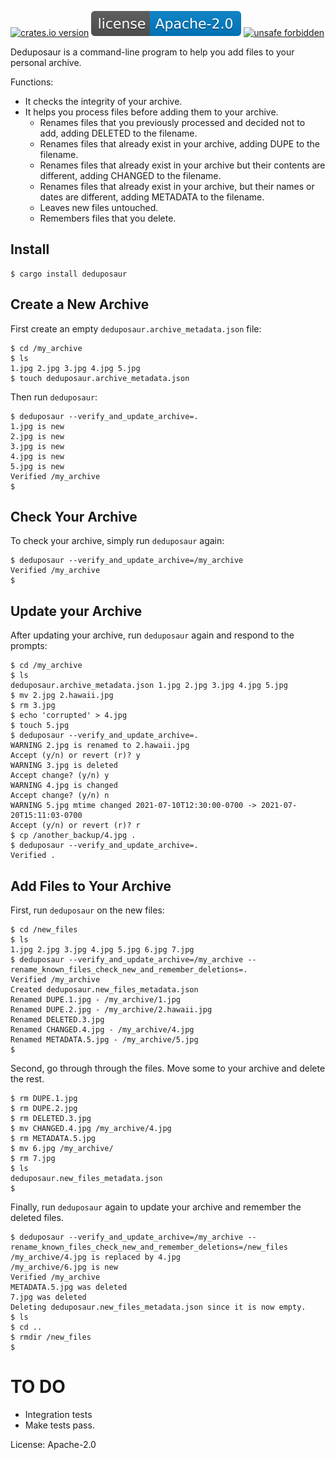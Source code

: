 [![crates.io version](https://img.shields.io/crates/v/deduposaur.svg)](https://crates.io/crates/deduposaur)
[![license: Apache 2.0](https://raw.githubusercontent.com/mleonhard/deduposaur/main/license-apache-2.0.svg)](https://github.com/mleonhard/deduposaur/blob/main/LICENSE)
[![unsafe forbidden](https://gitlab.com/leonhard-llc/ops/-/raw/main/unsafe-forbidden.svg)](https://github.com/rust-secure-code/safety-dance/)

Deduposaur is a command-line program to help you add files to your personal archive.

Functions:
- It checks the integrity of your archive.
- It helps you process files before adding them to your archive.
   - Renames files that you previously processed and decided not to add,
     adding DELETED to the filename.
   - Renames files that already exist in your archive,
     adding DUPE to the filename.
   - Renames files that already exist in your archive but their contents
     are different, adding CHANGED to the filename.
   - Renames files that already exist in your archive, but their names
     or dates are different, adding METADATA to the filename.
   - Leaves new files untouched.
   - Remembers files that you delete.

## Install
```
$ cargo install deduposaur
```

## Create a New Archive
First create an empty `deduposaur.archive_metadata.json` file:
```
$ cd /my_archive
$ ls
1.jpg 2.jpg 3.jpg 4.jpg 5.jpg
$ touch deduposaur.archive_metadata.json
```
Then run `deduposaur`:
```
$ deduposaur --verify_and_update_archive=.
1.jpg is new
2.jpg is new
3.jpg is new
4.jpg is new
5.jpg is new
Verified /my_archive
$
```

## Check Your Archive
To check your archive, simply run `deduposaur` again:
```
$ deduposaur --verify_and_update_archive=/my_archive
Verified /my_archive
$
```

## Update your Archive
After updating your archive, run `deduposaur` again and respond to the prompts:
```
$ cd /my_archive
$ ls
deduposaur.archive_metadata.json 1.jpg 2.jpg 3.jpg 4.jpg 5.jpg
$ mv 2.jpg 2.hawaii.jpg
$ rm 3.jpg
$ echo 'corrupted' > 4.jpg
$ touch 5.jpg
$ deduposaur --verify_and_update_archive=.
WARNING 2.jpg is renamed to 2.hawaii.jpg
Accept (y/n) or revert (r)? y
WARNING 3.jpg is deleted
Accept change? (y/n) y
WARNING 4.jpg is changed
Accept change? (y/n) n
WARNING 5.jpg mtime changed 2021-07-10T12:30:00-0700 -> 2021-07-20T15:11:03-0700
Accept (y/n) or revert (r)? r
$ cp /another_backup/4.jpg .
$ deduposaur --verify_and_update_archive=.
Verified .
```

## Add Files to Your Archive
First, run `deduposaur` on the new files:
```
$ cd /new_files
$ ls
1.jpg 2.jpg 3.jpg 4.jpg 5.jpg 6.jpg 7.jpg
$ deduposaur --verify_and_update_archive=/my_archive --rename_known_files_check_new_and_remember_deletions=.
Verified /my_archive
Created deduposaur.new_files_metadata.json
Renamed DUPE.1.jpg - /my_archive/1.jpg
Renamed DUPE.2.jpg - /my_archive/2.hawaii.jpg
Renamed DELETED.3.jpg
Renamed CHANGED.4.jpg - /my_archive/4.jpg
Renamed METADATA.5.jpg - /my_archive/5.jpg
$
```

Second, go through through the files.
Move some to your archive and delete the rest.
```
$ rm DUPE.1.jpg
$ rm DUPE.2.jpg
$ rm DELETED.3.jpg
$ mv CHANGED.4.jpg /my_archive/4.jpg
$ rm METADATA.5.jpg
$ mv 6.jpg /my_archive/
$ rm 7.jpg
$ ls
deduposaur.new_files_metadata.json
$
```

Finally, run `deduposaur` again to update your archive and remember the deleted files.
```
$ deduposaur --verify_and_update_archive=/my_archive --rename_known_files_check_new_and_remember_deletions=/new_files
/my_archive/4.jpg is replaced by 4.jpg
/my_archive/6.jpg is new
Verified /my_archive
METADATA.5.jpg was deleted
7.jpg was deleted
Deleting deduposaur.new_files_metadata.json since it is now empty.
$ ls
$ cd ..
$ rmdir /new_files
$
```

# TO DO
- Integration tests
- Make tests pass.

License: Apache-2.0
